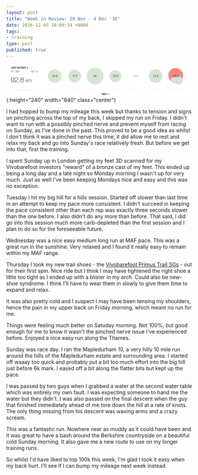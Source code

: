 ```yaml
---
layout: post
title: "Week in Review: 28 Nov - 4 Dec '16"
date: 2016-12-05 18:09:34 +0000
tags:
- training
type: post
published: true
---
```


![Week in Review: 28 Nov - 4 Dec '16](/img/week-in-review-28Nov-4Dec16.png){:height="240" width="840" class="center"}

I had hopped to bump my mileage this week but thanks to tension and signs on pinching across the top of my back, I skipped my run on Friday.  I didn't want to run with a possibly pinched nerve and prevent myself from racing on Sunday, as I've done in the past. This proved to be a good idea as whilst I don't think it was a pinched nerve this time, it did allow me to rest and relax my back and go into Sunday's race relatively fresh. But before we get into that, first the training.

I spent Sunday up in London getting my feet 3D scanned for my Vivobarefoot investors "reward" of a bronze cast of my feet. This ended up being a long day and a late night so Monday morning I wasn't up for very much. Just as well I've been keeping Mondays nice and easy and this was no exception.

Tuesday I hit my big hill for a hills session. Started off slower than last time in an attempt to keep my pace more consistent. I didn't succeed in keeping the pace consistent other than each rep was exactly three seconds slower than the one before. I also didn't do any more than before.  That said, I did go into this session much more carb-depleted than the first session and I plan to do so for the foreseeable future.

Wednesday was a nice easy medium long run at MAF pace. This was a great run in the sunshine. Very relaxed and I found it really easy to remain within my MAF range.

Thursday I took my new trail shoes - the [Vivobarefoot Primus Trail SGs](http://www.vivobarefoot.com/uk/mens/off-road/primus-trail-sg-mens?colour=Black/Red) - out for their first spin. Nice ride but I think I may have tightened the right shoe a little too tight as I ended up with a blister in my arch. Could also be new-shoe syndrome. I think I'll have to wear them in slowly to give them time to expand and relax.

It was also pretty cold and I suspect I may have been tensing my shoulders, hence the pain in my upper back on Friday morning, which meant no run for me.

Things were feeling much better on Satuday morning.  Not 100%, but good enough for me to know it wasn't the pinched nerve issue I've experienced before.  Enjoyed a nice easy run along the Thames.

Sunday was race day.  I ran the Mapledurham 10, a very hilly 10 mile run around the hills of the Mapledurham estate and surrounding area.  I started off waaay too quick and probably put a bit too much effort into the big hill just before 6k mark. I eased off a bit along the flatter bits but kept up the pace.

I was passed by two guys when I grabbed a water at the second water table which was entirely my own fault. I was expecting someone to hand me the water but they didn't. I was also passed on the final descent when the guy that finished immediately ahead of me tore down the hill at a rate of knots. The only thing missing from his descent was waving arms and a crazy scream.

This was a fantastic run. Nowhere near as muddy as it could have been and it was great to have a bash around the Berkshire countryside on a beautiful cold Sunday morning. It also gave me a new route to use on my longer training runs.

So whilst I'd have liked to top 100k this week, I'm glad I took it easy when my back hurt. I'll see if I can bump my mileage next week instead.
